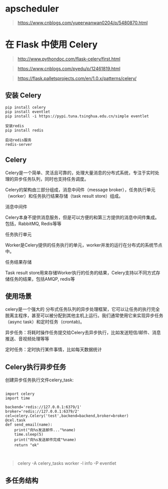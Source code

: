 
#  apscheduler

> https://www.cnblogs.com/yueerwanwan0204/p/5480870.html

# 在 Flask 中使用 Celery

> http://www.pythondoc.com/flask-celery/first.html

> https://www.cnblogs.com/pyedu/p/12461819.html

> https://flask.palletsprojects.com/en/1.0.x/patterns/celery/




## 安装 Celery

```
pip install celery
pip install eventlet
pip install -i https://pypi.tuna.tsinghua.edu.cn/simple eventlet

安装redis
pip install redis

启动redis服务
redis-server

```

## Celery
Celery是一个简单、灵活且可靠的，处理大量消息的分布式系统，专注于实时处理的异步任务队列，同时也支持任务调度。

Celery的架构由三部分组成，消息中间件（message broker），任务执行单元（worker）和任务执行结果存储（task result store）组成。

消息中间件

Celery本身不提供消息服务，但是可以方便的和第三方提供的消息中间件集成。包括，RabbitMQ, Redis等等

任务执行单元

Worker是Celery提供的任务执行的单元，worker并发的运行在分布式的系统节点中。

任务结果存储

Task result store用来存储Worker执行的任务的结果，Celery支持以不同方式存储任务的结果，包括AMQP, redis等

## 使用场景
celery是一个强大的 分布式任务队列的异步处理框架，它可以让任务的执行完全脱离主程序，甚至可以被分配到其他主机上运行。我们通常使用它来实现异步任务（async task）和定时任务（crontab)。

异步任务：将耗时操作任务提交给Celery去异步执行，比如发送短信/邮件、消息推送、音视频处理等等

定时任务：定时执行某件事情，比如每天数据统计

## Celery执行异步任务

创建异步任务执行文件celery_task:

```

import celery
import time

backend='redis://127.0.0.1:6379/1'
broker='redis://127.0.0.1:6379/2'
cel=celery.Celery('test',backend=backend,broker=broker)
@cel.task
def send_email(name):
    print("向%s发送邮件..."%name)
    time.sleep(5)
    print("向%s发送邮件完成"%name)
    return "ok"　
	
	

```

> celery -A celery_tasks worker  -l info -P eventlet







## 多任务结构








